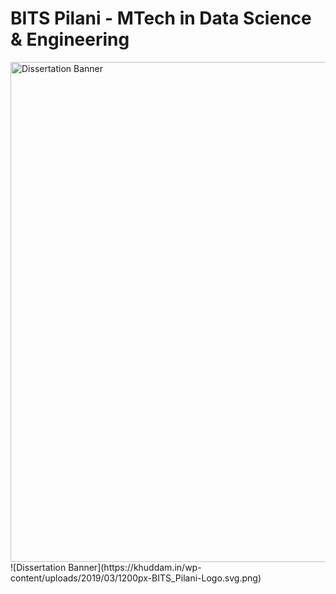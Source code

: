 # BITS Pilani - MTech in Data Science & Engineering
<img src="https://khuddam.in/wp-content/uploads/2019/03/1200px-BITS_Pilani-Logo.svg.png" alt="Dissertation Banner" width="800"/>
![Dissertation Banner](https://khuddam.in/wp-content/uploads/2019/03/1200px-BITS_Pilani-Logo.svg.png)
